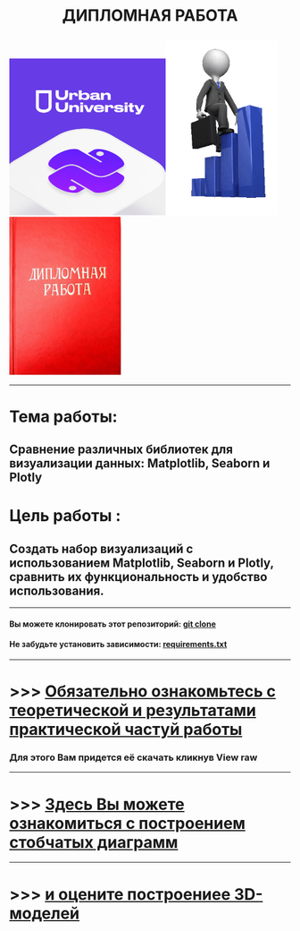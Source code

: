 #  <p align="center"> ДИПЛОМНАЯ РАБОТА

<img src = 'https://github.com/AlexandrKuznetsov1/DegreeProject/blob/master/sketh_for_readme/UU_photo.png' width="280"><img src = 'https://github.com/AlexandrKuznetsov1/DegreeProject/blob/master/sketh_for_readme/my_way.gif' width="200"/><img src = 'https://github.com/AlexandrKuznetsov1/DegreeProject/blob/master/sketh_for_readme/Degree_work.jpg' width="200"/></p>


______________________________________________________________________________________________________________________________________________________________________________________________________________
# Тема работы:
## Сравнение различных библиотек для визуализации данных: Matplotlib, Seaborn и Plotly
# Цель работы :
## Создать набор визуализаций с использованием Matplotlib, Seaborn и Plotly, сравнить их функциональность и удобство использования.
______________________________________________________________________________________________________________________________________________________________________________________________________________

#### Вы можете клонировать этот репозиторий: [git clone](https://github.com/AlexandrKuznetsov1/DegreeProject)
#### Не забудьте установить зависимости: [requirements.txt](https://github.com/AlexandrKuznetsov1/DegreeProject/blob/master/requirements.txt)
______________________________________________________________________________________________________________________________________________________________________________________________________________
# >>> [Обязательно ознакомьтесь с теоретической и результатами практической частуй работы](https://github.com/AlexandrKuznetsov1/DegreeProject/blob/master/Дипломная%20работа.docx)
### Для этого Вам придется её скачать кликнув View raw
______________________________________________________________________________________________________________________________________________________________________________________________________________
# >>> [Здесь Вы можете ознакомиться с построением стобчатых диаграмм](https://github.com/AlexandrKuznetsov1/DegreeProject/blob/master/bar_graphs/read_bar_graphs.md)
______________________________________________________________________________________________________________________________________________________________________________________________________________
# >>> [и оцените построениее 3D-моделей](https://github.com/AlexandrKuznetsov1/DegreeProject/blob/master/3D_models/read_3D.md) 
#
#
